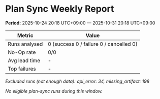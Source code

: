 # Plan Sync Weekly Report

**Period:** 2025-10-24 20:18 UTC+09:00 — 2025-10-31 20:18 UTC+09:00

| Metric | Value |
| --- | --- |
| Runs analysed | 0 (success 0 / failure 0 / cancelled 0) |
| No-Op rate | 0/0 |
| Avg lead time | - |
| Top failures | - |

_Excluded runs (not enough data): api_error: 34, missing_artifact: 198_

_No eligible plan-sync runs during this window._
